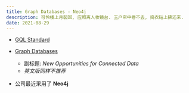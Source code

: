 ```yaml
---
title: Graph Databases - Neo4j
description: 可怜楼上月裴回, 应照离人妆镜台. 玉户帘中卷不去, 捣衣砧上拂还来.
date: 2021-08-29
---
```


* [GQL Standard](https://www.gqlstandards.org)

* [Graph Databases](https://book.douban.com/subject/26427118/)
  - 副标题: *New Opportunities for Connected Data*
  - *英文版同样不推荐*

* 公司最近采用了 **Neo4j**
